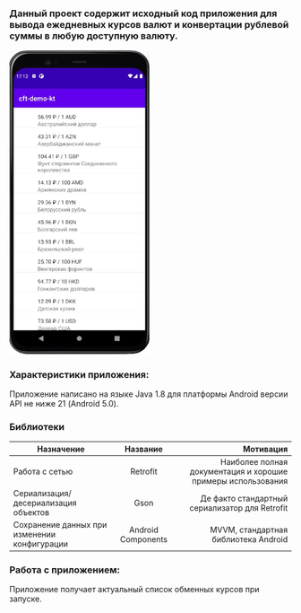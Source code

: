 ### Данный проект содержит исходный код приложения для вывода ежедневных курсов валют и конвертации рублевой суммы в любую доступную валюту.

<img src="screenshots/main_screen" width="250"> 

### Характеристики приложения:
Приложение написано на языке Java 1.8 для платформы Android версии API не ниже 21 (Android 5.0).

### Библиотеки

| Назначение       | Название            | Мотивация |
| -------------  |:------------------:| -----:|
| Работа с сетью     | Retrofit    | Наиболее полная документация и хорошие примеры использования |
| Сериализация/десериализация объектов | Gson | Де факто стандартный сериализатор для Retrofit |
| Сохранение данных при изменении конфигурации | Android Components | MVVM, стандартная библиотека Android |

### Работа с приложением:

Приложение получает актуальный список обменных курсов при запуске.